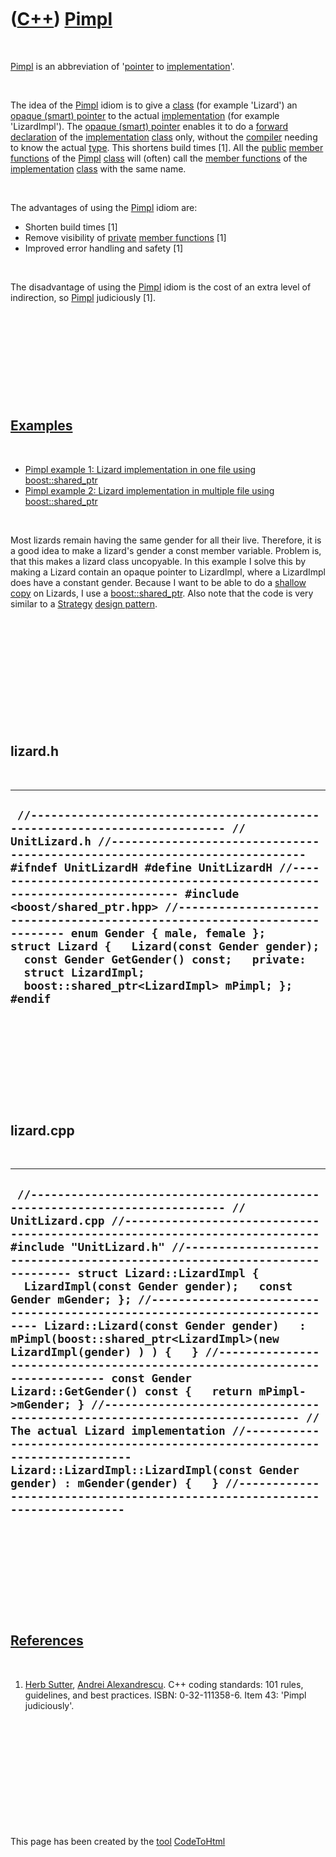 



 

 

 

 

 

([C++](Cpp.htm)) [Pimpl](CppPimpl.htm)
======================================

 

[Pimpl](CppPimpl.htm) is an abbreviation of '[pointer](CppPointer.htm)
to [implementation](CppImplementation.htm)'.

 

The idea of the [Pimpl](CppPimpl.htm) idiom is to give a
[class](CppClass.htm) (for example 'Lizard') an [opaque (smart)
pointer](CppOpaquePointer.htm) to the actual
[implementation](CppImplementation.htm) (for example 'LizardImpl'). The
[opaque (smart) pointer](CppOpaquePointer.htm) enables it to do a
[forward declaration](CppForwardDeclaration.htm) of the
[implementation](CppImplementation.htm) [class](CppClass.htm) only,
without the [compiler](CppCompiler.htm) needing to know the actual
[type](CppDataType.htm). This shortens build times \[1\]. All the
[public](CppPublic.htm) [member functions](CppMemberFunction.htm) of the
[Pimpl](CppPimpl.htm) [class](CppClass.htm) will (often) call the
[member functions](CppMemberFunction.htm) of the
[implementation](CppImplementation.htm) [class](CppClass.htm) with the
same name.

 

The advantages of using the [Pimpl](CppPimpl.htm) idiom are:

-   Shorten build times \[1\]
-   Remove visibility of [private](CppPrivate.htm) [member
    functions](CppMemberFunction.htm) \[1\]
-   Improved error handling and safety \[1\]

 

The disadvantage of using the [Pimpl](CppPimpl.htm) idiom is the cost of
an extra level of indirection, so [Pimpl](CppPimpl.htm) judiciously
\[1\].

 

 

 

 

 

[Examples](CppExample.htm)
--------------------------

 

-   [Pimpl example 1: Lizard implementation in one file using
    boost::shared\_ptr](CppPimplExample1.htm)
-   [Pimpl example 2: Lizard implementation in multiple file using
    boost::shared\_ptr](CppPimplExample2.htm)

 

Most lizards remain having the same gender for all their live.
Therefore, it is a good idea to make a lizard's gender a const member
variable. Problem is, that this makes a lizard class uncopyable. In this
example I solve this by making a Lizard contain an opaque pointer to
LizardImpl, where a LizardImpl does have a constant gender. Because I
want to be able to do a [shallow copy](CppShallowCopy.htm) on Lizards, I
use a [boost::shared\_ptr](CppBoostShared_ptr.htm). Also note that the
code is very similar to a [Strategy](CppDesignPatternStrategy.htm)
[design pattern](CppDesignPattern.htm).

 

 

 

 

 

 

lizard.h
--------

 

  -----------------------------------------------------------------------------------------------------------------------------------------------------------------------------------------------------------------------------------------------------------------------------------------------------------------------------------------------------------------------------------------------------------------------------------------------------------------------------------------------------------------------------------------------------------------------------------------------------------------------
  ` //--------------------------------------------------------------------------- // UnitLizard.h //--------------------------------------------------------------------------- #ifndef UnitLizardH #define UnitLizardH //--------------------------------------------------------------------------- #include <boost/shared_ptr.hpp> //--------------------------------------------------------------------------- enum Gender { male, female };   struct Lizard {   Lizard(const Gender gender);   const Gender GetGender() const;   private:   struct LizardImpl;   boost::shared_ptr<LizardImpl> mPimpl; }; #endif`
  -----------------------------------------------------------------------------------------------------------------------------------------------------------------------------------------------------------------------------------------------------------------------------------------------------------------------------------------------------------------------------------------------------------------------------------------------------------------------------------------------------------------------------------------------------------------------------------------------------------------------

 

 

 

 

 

lizard.cpp
----------

 

  -------------------------------------------------------------------------------------------------------------------------------------------------------------------------------------------------------------------------------------------------------------------------------------------------------------------------------------------------------------------------------------------------------------------------------------------------------------------------------------------------------------------------------------------------------------------------------------------------------------------------------------------------------------------------------------------------------------------------------------------------------------------------------------------------------------------------------------------------------------------------------------------------------------------------------------------------------------------------------------------------------------------------------------------------------------------------------------------
  ` //--------------------------------------------------------------------------- // UnitLizard.cpp //--------------------------------------------------------------------------- #include "UnitLizard.h" //--------------------------------------------------------------------------- struct Lizard::LizardImpl {   LizardImpl(const Gender gender);   const Gender mGender; }; //--------------------------------------------------------------------------- Lizard::Lizard(const Gender gender)   : mPimpl(boost::shared_ptr<LizardImpl>(new LizardImpl(gender) ) ) {   } //--------------------------------------------------------------------------- const Gender Lizard::GetGender() const {   return mPimpl->mGender; } //--------------------------------------------------------------------------- // The actual Lizard implementation //--------------------------------------------------------------------------- Lizard::LizardImpl::LizardImpl(const Gender gender) : mGender(gender) {   } //---------------------------------------------------------------------------`
  -------------------------------------------------------------------------------------------------------------------------------------------------------------------------------------------------------------------------------------------------------------------------------------------------------------------------------------------------------------------------------------------------------------------------------------------------------------------------------------------------------------------------------------------------------------------------------------------------------------------------------------------------------------------------------------------------------------------------------------------------------------------------------------------------------------------------------------------------------------------------------------------------------------------------------------------------------------------------------------------------------------------------------------------------------------------------------------------

 

 

 

 

 

[References](CppReferences.htm)
-------------------------------

 

1.  [Herb Sutter](CppHerbSutter.htm), [Andrei
    Alexandrescu](CppAndreiAlexandrescu.htm). C++ coding standards: 101
    rules, guidelines, and best practices. ISBN: 0-32-111358-6. Item 43:
    'Pimpl judiciously'.

 

 

 

 

 





 




This page has been created by the [tool](Tools.htm)
[CodeToHtml](ToolCodeToHtml.htm)
